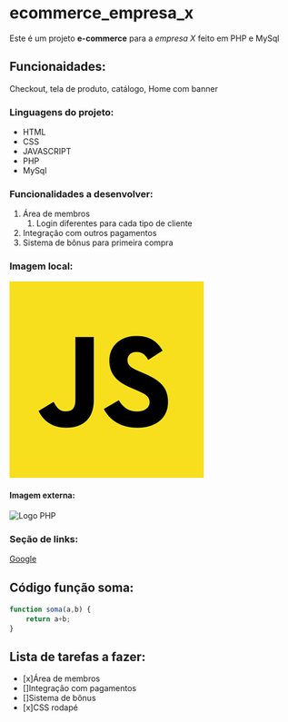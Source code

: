 # ecommerce_empresa_x
Este é um projeto **e-commerce** para a *empresa X* feito em PHP e MySql

## Funcionaidades:

Checkout, tela de produto, catálogo, Home com banner


### Linguagens do projeto:

* HTML
* CSS
* JAVASCRIPT
* PHP
* MySql

### Funcionalidades a desenvolver: 

1. Área de membros
    1. Login diferentes para cada tipo de cliente
2. Integração com outros pagamentos
3. Sistema de bônus para primeira compra

### Imagem local:

![Logo JS](img/js.png)

#### Imagem externa:

![Logo PHP](https://upload.wikimedia.org/wikipedia/commons/thumb/2/27/PHP-logo.svg/1200px-PHP-logo.svg.png)

### Seção de links:
[Google](https://www.google.com)

## Código função soma:

```JavaScript
function soma(a,b) {
    return a+b;
}
```

## Lista de tarefas a fazer:

- [x]Área de membros
- []Integração com pagamentos
- []Sistema de bônus
- [x]CSS rodapé   